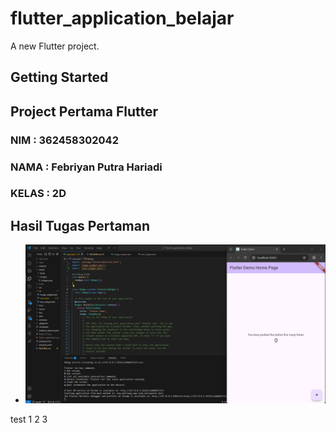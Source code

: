 # flutter_application_belajar

A new Flutter project.

## Getting Started


## Project Pertama Flutter 

### NIM : 362458302042
### NAMA : Febriyan Putra Hariadi
### KELAS : 2D



## Hasil Tugas Pertaman
 - ![alt text](/assets/hasil/images5.png)

test 1 2 3